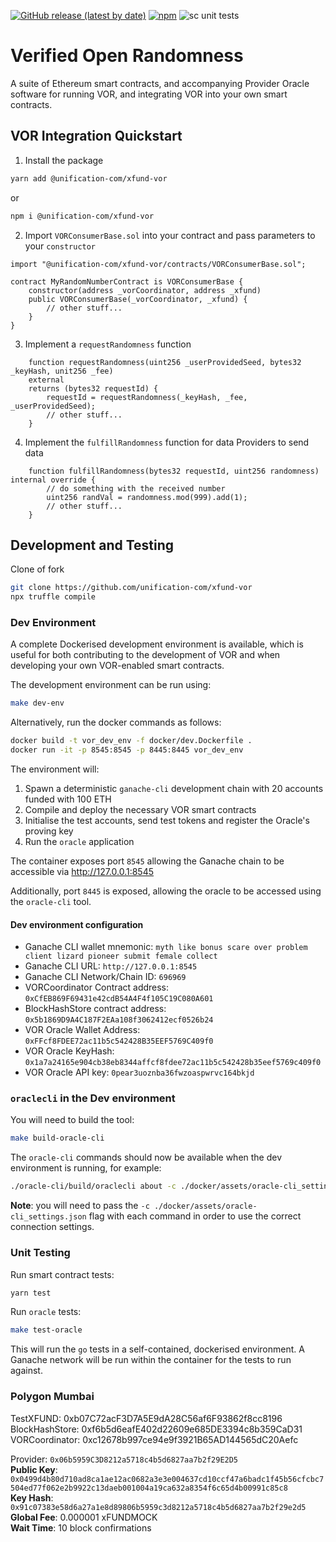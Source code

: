 [![GitHub release (latest by date)](https://img.shields.io/github/v/release/unification-com/xfund-vor?label=oracle%20version)](https://github.com/unification-com/xfund-vor/releases/latest)
[![npm](https://img.shields.io/npm/v/@unification-com/xfund-vor?label=smart%20contract%20version%20%28npm%29)](https://www.npmjs.com/package/@unification-com/xfund-vor)
![sc unit tests](https://github.com/unification-com/xfund-vor/actions/workflows/test-contracts.yml/badge.svg)

# Verified Open Randomness

A suite of Ethereum smart contracts, and accompanying Provider Oracle software
for running VOR, and integrating VOR into your own smart contracts.

## VOR Integration Quickstart

1. Install the package

```bash
yarn add @unification-com/xfund-vor
```

or

```bash
npm i @unification-com/xfund-vor
```

2. Import `VORConsumerBase.sol` into your contract and pass
   parameters to your `constructor`

```solidity
import "@unification-com/xfund-vor/contracts/VORConsumerBase.sol";

contract MyRandomNumberContract is VORConsumerBase {
    constructor(address _vorCoordinator, address _xfund)
    public VORConsumerBase(_vorCoordinator, _xfund) {
        // other stuff...
    }
}
```

3. Implement a `requestRandomness` function

```solidity
    function requestRandomness(uint256 _userProvidedSeed, bytes32 _keyHash, unit256 _fee) 
    external
    returns (bytes32 requestId) {
        requestId = requestRandomness(_keyHash, _fee, _userProvidedSeed);
        // other stuff...
    }
```

4. Implement the `fulfillRandomness` function for data Providers to send data

```solidity
    function fulfillRandomness(bytes32 requestId, uint256 randomness) internal override {
        // do something with the received number
        uint256 randVal = randomness.mod(999).add(1);
        // other stuff...
    }
```

## Development and Testing

Clone of fork

```bash
git clone https://github.com/unification-com/xfund-vor
npx truffle compile
```

### Dev Environment

A complete Dockerised development environment is available, which is useful for both
contributing to the development of VOR and when developing your own VOR-enabled smart
contracts.

The development environment can be run using:

```bash
make dev-env
```

Alternatively, run the docker commands as follows:

```bash
docker build -t vor_dev_env -f docker/dev.Dockerfile .
docker run -it -p 8545:8545 -p 8445:8445 vor_dev_env
```

The environment will:

1. Spawn a deterministic `ganache-cli` development chain with 20 accounts funded with 100 ETH
2. Compile and deploy the necessary VOR smart contracts
3. Initialise the test accounts, send test tokens and register the Oracle's proving key
4. Run the `oracle` application

The container exposes port `8545` allowing the Ganache chain to be accessible
via http://127.0.0.1:8545

Additionally, port `8445` is exposed, allowing the oracle to be accessed using the `oracle-cli`
tool.

#### Dev environment configuration

- Ganache CLI wallet mnemonic: `myth like bonus scare over problem client lizard pioneer submit female collect`
- Ganache CLI URL: `http://127.0.0.1:8545`
- Ganache CLI Network/Chain ID: `696969`
- VORCoordinator Contract address: `0xCfEB869F69431e42cdB54A4F4f105C19C080A601`
- BlockHashStore contract address: `0x5b1869D9A4C187F2EAa108f3062412ecf0526b24`
- VOR Oracle Wallet Address: `0xFFcf8FDEE72ac11b5c542428B35EEF5769C409f0`
- VOR Oracle KeyHash: `0x1a7a24165e904cb38eb8344affcf8fdee72ac11b5c542428b35eef5769c409f0`
- VOR Oracle API key: `0pear3uoznba36fwzoaspwrvc164bkjd`

### `oraclecli` in the Dev environment

You will need to build the tool:

```bash
make build-oracle-cli
```

The `oracle-cli` commands should now be available when the dev environment is running, for example:

```bash
./oracle-cli/build/oraclecli about -c ./docker/assets/oracle-cli_settings.json
```

**Note**: you will need to pass the `-c ./docker/assets/oracle-cli_settings.json` flag
with each command in order to use the correct connection settings.

### Unit Testing

Run smart contract tests:

```bash
yarn test
```

Run `oracle` tests:

```bash
make test-oracle
```

This will run the `go` tests in a self-contained, dockerised environment. A Ganache
network will be run within the container for the tests to run against.

### Polygon Mumbai

TestXFUND:      0xb07C72acF3D7A5E9dA28C56af6F93862f8cc8196  
BlockHashStore: 0xf6b5d6eafE402d22609e685DE3394c8b359CaD31  
VORCoordinator: 0xc12678b997ce94e9f3921B65AD144565dC20Aefc   

Provider: `0x06b5959C3D8212a5718c4b5d6827aa7b2f29E2D5`  
**Public Key**: `0x0499d4b80d710ad8ca1ae12ac0682a3e3e004637cd10ccf47a6badc1f45b56cfcbc7504ed77f062e2b9922c13daeb001004a19ca632a8354f6c65d4b00991c85c8`  
**Key Hash**: `0x91c07383e58d6a27a1e8d89806b5959c3d8212a5718c4b5d6827aa7b2f29e2d5`  
**Global Fee**: 0.000001 xFUNDMOCK  
**Wait Time**: 10 block confirmations
